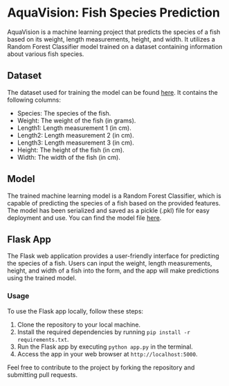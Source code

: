 # AquaVision: Fish Species Prediction

AquaVision is a machine learning project that predicts the species of a fish based on its weight, length measurements, height, and width. It utilizes a Random Forest Classifier model trained on a dataset containing information about various fish species.

## Dataset

The dataset used for training the model can be found [here](https://www.kaggle.com/aungpyaeap/fish-market). It contains the following columns:

- Species: The species of the fish.
- Weight: The weight of the fish (in grams).
- Length1: Length measurement 1 (in cm).
- Length2: Length measurement 2 (in cm).
- Length3: Length measurement 3 (in cm).
- Height: The height of the fish (in cm).
- Width: The width of the fish (in cm).

## Model

The trained machine learning model is a Random Forest Classifier, which is capable of predicting the species of a fish based on the provided features. The model has been serialized and saved as a pickle (.pkl) file for easy deployment and use. You can find the model file [here](link_to_model_pkl_file).

## Flask App

The Flask web application provides a user-friendly interface for predicting the species of a fish. Users can input the weight, length measurements, height, and width of a fish into the form, and the app will make predictions using the trained model.

### Usage

To use the Flask app locally, follow these steps:

1. Clone the repository to your local machine.
2. Install the required dependencies by running `pip install -r requirements.txt`.
3. Run the Flask app by executing `python app.py` in the terminal.
4. Access the app in your web browser at `http://localhost:5000`.


Feel free to contribute to the project by forking the repository and submitting pull requests.

